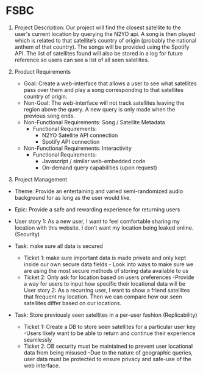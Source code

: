 # FSBC
1) Project Description: Our project will find the closest satellite to the user's current location by querying the N2YO api. A song is then played which is related to that satellite’s country of origin (probably the national anthem of that country). The songs will be provided using the Spotify API. The list of satellites found will also be stored in a log for future reference so users can see a list of all seen satellites.

2) Product Requirements
   - Goal: Create a web-interface that allows a user to see what satellites pass over them and play a song corresponding to that satellites country of origin.
   - Non-Goal: The web-interface will not track satellites leaving the region above the query. A new query is only made when the previous song ends.
   - Non-Functional Requirements: Song / Satellite Metadata
		- Functional Requirements:
			- N2YO Satellite API connection
			- Spotify API connection
   - Non-Functional Requirements: Interactivity
		- Functional Requirements:
			- Javascript / similar web-embedded code
			- On-demand query capabilities (upon request)


3) Project Management
- Theme: Provide an entertaining and varied semi-randomized audio background for as long as the user would like.
- Epic: Provide a safe and rewarding experience for returning users
- User story 1: As a new user, I want to feel comfortable sharing my location with this website. I don’t want my location being leaked online. (Security)

- Task: make sure all data is secured
   - Ticket 1: make sure important data is made private and only kept inside our own secure data fields
         - Look into ways to make sure we are using the most secure methods of storing data available to us
   - Ticket 2: Only ask for location based on users preferences 
         -Provide a way for users to input how specific their locational data will be
User story 2: As a recurring user, I want to show a friend satellites that frequent my location. Then we can compare how our seen satellites differ based on our locations.
- Task: Store previously seen satellites in a per-user fashion (Replicability)
   - Ticket 1: Create a DB to store seen satellites for a particular user key
         -Users likely want to be able to return and continue their experience seamlessly
   - Ticket 2: DB security must be maintained to prevent user locational data from being misused
         -Due to the nature of geographic queries, user data must be protected to ensure privacy and safe-use of the web interface.

